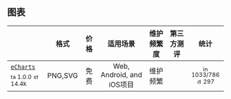 ## 图表
|  | 格式 | 价格 | 适用场景 | 维护频繁度 | 第三方测评 | 统计 |
|---|:---:|:---:|:---:|:---:|:---:|:---:|
| [`eCharts`](https://material.io/icons/)<div><sub><a href="https://www.npmjs.com/package/google-fonts" target="_blank" title="npm version"><img src="../ReadmeSrc/img/tag.svg" width="12" alt="tag" /></a> 1.0.0</sub> <sub><a href="https://github.com/google/fonts/stargazers" target="_blank" title="stars on Github"><img src="../ReadmeSrc/img/star.svg" width="12" alt="star" /></a> 14.4k</sub></div> | PNG,SVG | 免费 | Web, Android, and iOS项目 | 维护频繁 |  | <div><sub><a href="https://github.com/google/fonts/issues" target="_blank" title="open / closed issues"><img src="../ReadmeSrc/img/info.svg" width="12" alt="info" /></a> 1033/786</sub></div><div><sub><a href="https://www.npmjs.com/package/google-fonts" target="_blank" title="weekly downloads"><img src="../ReadmeSrc/img/download.svg" width="12" alt="download" /></a> 297</sub></div> |
